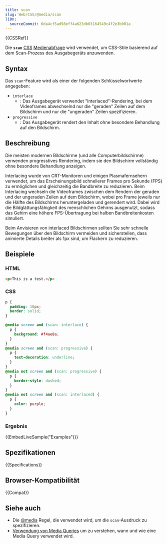 ```yaml
---
title: scan
slug: Web/CSS/@media/scan
l10n:
  sourceCommit: 6da4cf5ad98eff4a623db03164549c4f2e3b001a
---
```


{{CSSRef}}

Die **`scan`** [CSS](/de/docs/Web/CSS) [Medienabfrage](/de/docs/Web/CSS/@media#media_features) wird verwendet, um CSS-Stile basierend auf dem Scan-Prozess des Ausgabegeräts anzuwenden.

## Syntax

Das `scan`-Feature wird als einer der folgenden Schlüsselwortwerte angegeben:

- `interlace`
  - : Das Ausgabegerät verwendet "Interlaced"-Rendering, bei dem Videoframes abwechselnd nur die "geraden" Zeilen auf dem Bildschirm und nur die "ungeraden" Zeilen spezifizieren.
- `progressive`
  - : Das Ausgabegerät rendert den Inhalt ohne besondere Behandlung auf den Bildschirm.

## Beschreibung

Die meisten modernen Bildschirme (und alle Computerbildschirme) verwenden progresstives Rendering, indem sie den Bildschirm vollständig ohne besondere Behandlung anzeigen.

Interlacing wurde von CRT-Monitoren und einigen Plasmafernsehern verwendet, um das Erscheinungsbild schnellerer Frames pro Sekunde (FPS) zu ermöglichen und gleichzeitig die Bandbreite zu reduzieren. Beim Interlacing wechseln die Videoframes zwischen dem Rendern der geraden und der ungeraden Zeilen auf dem Bildschirm, wobei pro Frame jeweils nur die Hälfte des Bildschirms heruntergeladen und gerendert wird. Dabei wird die Bildglättungsfähigkeit des menschlichen Gehirns ausgenutzt, sodass das Gehirn eine höhere FPS-Übertragung bei halben Bandbreitenkosten simuliert.

Beim Anvisieren von interlaced Bildschirmen sollten Sie sehr schnelle Bewegungen über den Bildschirm vermeiden und sicherstellen, dass animierte Details breiter als 1px sind, um Flackern zu reduzieren.

## Beispiele

### HTML

```html
<p>This is a test.</p>
```

### CSS

```css
p {
  padding: 10px;
  border: solid;
}

@media screen and (scan: interlace) {
  p {
    background: #f4ae8a;
  }
}
@media screen and (scan: progressive) {
  p {
    text-decoration: underline;
  }
}
@media not screen and (scan: progressive) {
  p {
    border-style: dashed;
  }
}
@media not screen and (scan: interlaced) {
  p {
    color: purple;
  }
}
```

### Ergebnis

{{EmbedLiveSample("Examples")}}

## Spezifikationen

{{Specifications}}

## Browser-Kompatibilität

{{Compat}}

## Siehe auch

- Die [@media](/de/docs/Web/CSS/@media) Regel, die verwendet wird, um die `scan`-Ausdruck zu spezifizieren.
- [Verwendung von Media Queries](/de/docs/Web/CSS/CSS_media_queries/Using_media_queries) um zu verstehen, wann und wie eine Media Query verwendet wird.
